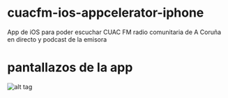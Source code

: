 # cuacfm-ios-appcelerator-iphone
App de iOS para poder escuchar CUAC FM radio comunitaria de A Coruña en directo y podcast de la emisora

# pantallazos de la app

![alt tag](http://a4.mzstatic.com/eu/r30/Purple/v4/a7/20/19/a7201951-afde-a076-1d9b-8612d755eb29/screen320x480.jpeg)
